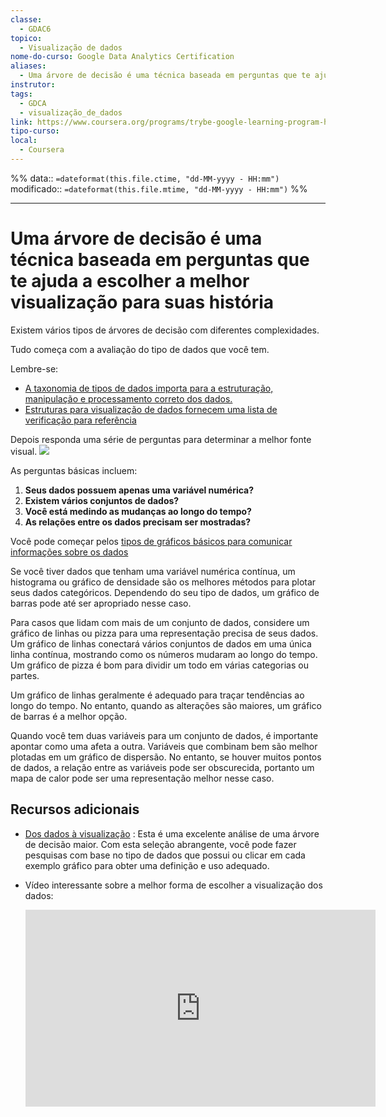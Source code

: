 ```yaml
---
classe:
  - GDAC6
topico:
  - Visualização de dados
nome-do-curso: Google Data Analytics Certification
aliases:
  - Uma árvore de decisão é uma técnica baseada em perguntas que te ajuda a escolher a melhor visualização para suas história
instrutor: 
tags:
  - GDCA
  - visualização_de_dados
link: https://www.coursera.org/programs/trybe-google-learning-program-hrevt/professional-certificates/google-data-analytics?collectionId=twDTY
tipo-curso: 
local:
  - Coursera
---
```

%%
data:: `=dateformat(this.file.ctime, "dd-MM-yyyy - HH:mm")`
modificado:: `=dateformat(this.file.mtime, "dd-MM-yyyy - HH:mm")`
%%
____

# Uma árvore de decisão é uma técnica baseada em perguntas que te ajuda a escolher a melhor visualização para suas história

Existem vários tipos de árvores de decisão com diferentes complexidades. 

Tudo começa com a avaliação do tipo de dados que você tem. 

Lembre-se:
- [A taxonomia de tipos de dados importa para a estruturação, manipulação e processamento correto dos dados.](17052023211923-a-taxonomia-de-tipos-de-dados-importa-para-estruturação-manipulação-e-processamento-correto-dos-dados.md) 
- [Estruturas para visualização de dados fornecem uma lista de verificação para referência](12072023102249-estruturas-para-visualização-de-dados-fornecem-uma-lista-de-verificação-para-referência.md)

Depois responda uma série de perguntas para determinar a melhor fonte visual.
![](decision_tree.png)

As perguntas básicas incluem:

1. **Seus dados possuem apenas uma variável numérica?**
2. **Existem vários conjuntos de dados?**
3. **Você está medindo as mudanças ao longo do tempo?**
4. **As relações entre os dados precisam ser mostradas?**

Você pode começar pelos [tipos de gráficos básicos para comunicar informações sobre os dados](14072023112231-tipos-de-gráficos-básicos-para-comunicar-informações-sobre-os-dados.md)

Se você tiver dados que tenham uma variável numérica contínua, um histograma ou gráfico de densidade são os melhores métodos para plotar seus dados categóricos. Dependendo do seu tipo de dados, um gráfico de barras pode até ser apropriado nesse caso. 

Para casos que lidam com mais de um conjunto de dados, considere um gráfico de linhas ou pizza para uma representação precisa de seus dados. Um gráfico de linhas conectará vários conjuntos de dados em uma única linha contínua, mostrando como os números mudaram ao longo do tempo. Um gráfico de pizza é bom para dividir um todo em várias categorias ou partes. 

Um gráfico de linhas geralmente é adequado para traçar tendências ao longo do tempo. No entanto, quando as alterações são maiores, um gráfico de barras é a melhor opção. 

Quando você tem duas variáveis para um conjunto de dados, é importante apontar como uma afeta a outra. Variáveis que combinam bem são melhor plotadas em um gráfico de dispersão. No entanto, se houver muitos pontos de dados, a relação entre as variáveis pode ser obscurecida, portanto um mapa de calor pode ser uma representação melhor nesse caso. 

## Recursos adicionais
- [Dos dados à visualização](https://www.data-to-viz.com/) : Esta é uma excelente análise de uma árvore de decisão maior. Com esta seleção abrangente, você pode fazer pesquisas com base no tipo de dados que possui ou clicar em cada exemplo gráfico para obter uma definição e uso adequado.

- Vídeo interessante sobre a melhor forma de escolher a visualização dos dados:

	<iframe width="560" height="315" src="https://www.youtube.com/embed/C07k0euBpr8" title="YouTube video player" frameborder="0" allow="accelerometer; autoplay; clipboard-write; encrypted-media; gyroscope; picture-in-picture; web-share" allowfullscreen></iframe>